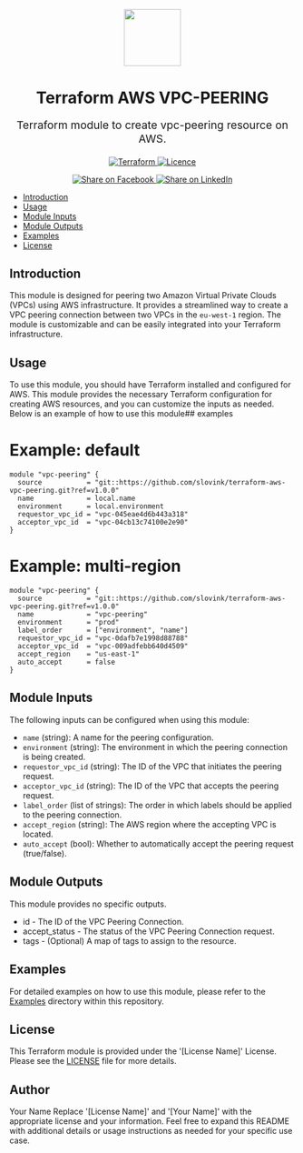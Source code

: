 <p align="center"> <img src="https://user-images.githubusercontent.com/50652676/62349836-882fef80-b51e-11e9-99e3-7b974309c7e3.png" width="100" height="100"></p>


<h1 align="center">
    Terraform AWS VPC-PEERING
</h1>

<p align="center" style="font-size: 1.2rem;">
    Terraform module to create vpc-peering resource on AWS.
     </p>

<p align="center">

<a href="https://www.terraform.io">
  <img src="https://img.shields.io/badge/Terraform-v1.7.0-green" alt="Terraform">
</a>
<a href="https://github.com/slovink/terraform-aws-vpc-peering/blob/main/LICENSE">
  <img src="https://img.shields.io/badge/License-APACHE-blue.svg" alt="Licence">
</a>



</p>
<p align="center">

<a href='https://www.facebook.com/Slovink.in=https://github.com/slovink/terraform-vpc-peering'>
  <img title="Share on Facebook" src="https://user-images.githubusercontent.com/50652676/62817743-4f64cb80-bb59-11e9-90c7-b057252ded50.png" />
</a>
<a href='https://www.linkedin.com/company/101534993/admin/feed/posts/=https://github.com/slovink/terraform-vpc-peering'>
  <img title="Share on LinkedIn" src="https://user-images.githubusercontent.com/50652676/62817742-4e339e80-bb59-11e9-87b9-a1f68cae1049.png" />
</a>



- [Introduction](#introduction)
- [Usage](#usage)
- [Module Inputs](#module-inputs)
- [Module Outputs](#module-outputs)
- [Examples](#examples)
- [License](#license)


## Introduction

This module is designed for peering two Amazon Virtual Private Clouds (VPCs) using AWS infrastructure. It provides a streamlined way to create a VPC peering connection between two VPCs in the `eu-west-1` region. The module is customizable and can be easily integrated into your Terraform infrastructure.

## Usage

To use this module, you should have Terraform installed and configured for AWS. This module provides the necessary Terraform configuration for creating AWS resources, and you can customize the inputs as needed. Below is an example of how to use this module## examples

# Example: default
```hcl
module "vpc-peering" {
  source           = "git::https://github.com/slovink/terraform-aws-vpc-peering.git?ref=v1.0.0"
  name             = local.name
  environment      = local.environment
  requestor_vpc_id = "vpc-045eae4d6b443a318"
  acceptor_vpc_id  = "vpc-04cb13c74100e2e90"
}
```

# Example: multi-region

```hcl
module "vpc-peering" {
  source           = "git::https://github.com/slovink/terraform-aws-vpc-peering.git?ref=v1.0.0"
  name             = "vpc-peering"
  environment      = "prod"
  label_order      = ["environment", "name"]
  requestor_vpc_id = "vpc-0dafb7e1998d88788"
  acceptor_vpc_id  = "vpc-009adfebb640d4509"
  accept_region    = "us-east-1"
  auto_accept      = false
}
```

## Module Inputs

The following inputs can be configured when using this module:

- `name` (string): A name for the peering configuration.
- `environment` (string): The environment in which the peering connection is being created.
- `requestor_vpc_id` (string): The ID of the VPC that initiates the peering request.
- `acceptor_vpc_id` (string): The ID of the VPC that accepts the peering request.
- `label_order` (list of strings): The order in which labels should be applied to the peering connection.
- `accept_region` (string): The AWS region where the accepting VPC is located.
- `auto_accept` (bool): Whether to automatically accept the peering request (true/false).


## Module Outputs

This module provides no specific outputs.
- id - The ID of the VPC Peering Connection.
- accept_status - The status of the VPC Peering Connection request.
- tags - (Optional) A map of tags to assign to the resource.


## Examples
For detailed examples on how to use this module, please refer to the [Examples](https://github.com/slovink/terraform-aws-vpc-peering/tree/master/example) directory within this repository.

## License
This Terraform module is provided under the '[License Name]' License. Please see the [LICENSE](https://github.com/slovink/terraform-aws-vpc-peering/blob/master/LICENSE) file for more details.

## Author
Your Name
Replace '[License Name]' and '[Your Name]' with the appropriate license and your information. Feel free to expand this README with additional details or usage instructions as needed for your specific use case.
